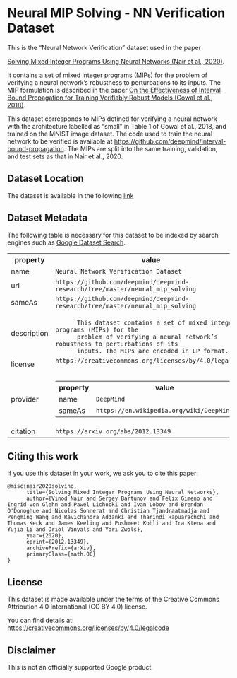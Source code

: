 # Neural MIP Solving - NN Verification Dataset

This is the “Neural Network Verification” dataset used in the paper

[Solving Mixed Integer Programs Using Neural Networks (Nair et al., 2020)](https://arxiv.org/abs/2012.13349).

It contains a set of mixed integer programs (MIPs) for the problem of verifying
a neural network’s robustness to perturbations to its inputs. The MIP
formulation is described in the paper
[On the Effectiveness of Interval Bound Propagation for Training Verifiably Robust Models (Gowal et al., 2018)](https://arxiv.org/abs/1810.12715).

This dataset corresponds to MIPs defined for
verifying a neural network with the architecture labelled as “small” in Table 1
of Gowal et al., 2018, and trained on the MNIST image dataset. The code used to
train the neural network to be verified is available at
https://github.com/deepmind/interval-bound-propagation. The MIPs are split into
the same training, validation, and test sets as that in Nair et al., 2020.


## Dataset Location

The dataset is available in the following
[link](https://storage.cloud.google.com/neural-mip-solving/nn_verification.tar.gz)

## Dataset Metadata

The following table is necessary for this dataset to be indexed by search
engines such as <a href="https://g.co/datasetsearch">Google Dataset Search</a>.
<div itemscope itemtype="http://schema.org/Dataset">
<table>
  <tr>
    <th>property</th>
    <th>value</th>
  </tr>
  <tr>
    <td>name</td>
    <td><code itemprop="name">Neural Network Verification Dataset</code></td>
  </tr>
  <tr>
    <td>url</td>
    <td><code itemprop="url">https://github.com/deepmind/deepmind-research/tree/master/neural_mip_solving</code></td>
  </tr>
  <tr>
    <td>sameAs</td>
    <td><code itemprop="sameAs">https://github.com/deepmind/deepmind-research/tree/master/neural_mip_solving</code></td>
  </tr>
  <tr>
    <td>description</td>
    <td><code itemprop="description">
      This dataset contains a set of mixed integer programs (MIPs) for the
      problem of verifying a neural network’s robustness to perturbations of its
      inputs. The MIPs are encoded in LP format.</code></td>
  </tr>
  <tr>
    <td>license</td>
    <td><code itemprop="license">https://creativecommons.org/licenses/by/4.0/legalcode
  </code></td>
  </tr>
  <tr>
    <td>provider</td>
    <td>
      <div itemscope itemtype="http://schema.org/Organization" itemprop="provider">
        <table>
          <tr>
            <th>property</th>
            <th>value</th>
          </tr>
          <tr>
            <td>name</td>
            <td><code itemprop="name">DeepMind</code></td>
          </tr>
          <tr>
            <td>sameAs</td>
            <td><code itemprop="sameAs">https://en.wikipedia.org/wiki/DeepMind</code></td>
          </tr>
        </table>
      </div>
    </td>
  </tr>
  <tr>
    <td>citation</td>
    <td><code itemprop="citation">https://arxiv.org/abs/2012.13349</code></td>
  </tr>
</table>
</div>


## Citing this work

If you use this dataset in your work, we ask you to cite this paper:

```
@misc{nair2020solving,
      title={Solving Mixed Integer Programs Using Neural Networks},
      author={Vinod Nair and Sergey Bartunov and Felix Gimeno and Ingrid von Glehn and Pawel Lichocki and Ivan Lobov and Brendan O'Donoghue and Nicolas Sonnerat and Christian Tjandraatmadja and Pengming Wang and Ravichandra Addanki and Tharindi Hapuarachchi and Thomas Keck and James Keeling and Pushmeet Kohli and Ira Ktena and Yujia Li and Oriol Vinyals and Yori Zwols},
      year={2020},
      eprint={2012.13349},
      archivePrefix={arXiv},
      primaryClass={math.OC}
}
```

## License

This dataset is made available under the terms of the Creative Commons
Attribution 4.0 International (CC BY 4.0) license.

You can find details at: https://creativecommons.org/licenses/by/4.0/legalcode

## Disclaimer

This is not an officially supported Google product.

